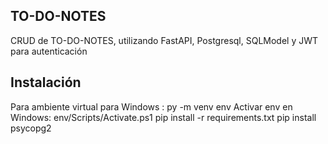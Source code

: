 ## TO-DO-NOTES
CRUD de TO-DO-NOTES, utilizando FastAPI, Postgresql, SQLModel y JWT para autenticación 

## Instalación
Para ambiente virtual para Windows : py -m venv env 
Activar env en Windows: env/Scripts/Activate.ps1
pip install -r requirements.txt
pip install psycopg2


